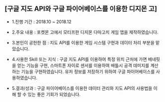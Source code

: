 ## [구글 지도 API와 구글 파이어베이스를 이용한 디지몬 고]
- 1.진행 기간 : 2018.10 ~ 2018.12
- 2.주요 내용 : 포켓몬 고에서 모티프한 디지몬 다마고치 게임 앱을 제작하였습니다.

- 3.본인이 공헌한 점 : 지도 API를 이용한 게임 시스템 구현과 데이터 처리 부분을 맡았습니다.
- 4.사용한 Skill 또는 지식 : 구글 지도 API를 이용하여 특정 위치 근처에 가면 베네핏을 얻는 기능을 구현, 스마트폰 자이로 센서를 이용하여 배틀시 공격 데미지를 계산하는 기능을 구현하였습니다. 유저 정보를 저장하기 위하여 구글 파이어베이스를 사용하였습니다.
- 5.결과/성과 : 구글 파이어베이스를 이용한 데이터 관리와 지도 API의 사용법을 이해 할 수 있는 좋은 기회가 되었습니다.
